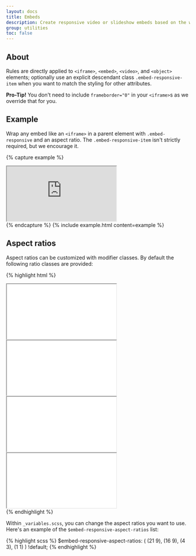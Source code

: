 ```yaml
---
layout: docs
title: Embeds
description: Create responsive video or slideshow embeds based on the width of the parent by creating an intrinsic ratio that scales on any device.
group: utilities
toc: false
---
```


## About

Rules are directly applied to `<iframe>`, `<embed>`, `<video>`, and `<object>` elements; optionally use an explicit descendant class `.embed-responsive-item` when you want to match the styling for other attributes.

**Pro-Tip!** You don't need to include `frameborder="0"` in your `<iframe>`s as we override that for you.

## Example

Wrap any embed like an `<iframe>` in a parent element with `.embed-responsive` and an aspect ratio. The `.embed-responsive-item` isn't strictly required, but we encourage it.

{% capture example %}
<div class="embed-responsive embed-responsive-16by9">
  <iframe class="embed-responsive-item" src="https://www.youtube.com/embed/zpOULjyy-n8?rel=0" allowfullscreen></iframe>
</div>
{% endcapture %}
{% include example.html content=example %}

## Aspect ratios

Aspect ratios can be customized with modifier classes. By default the following ratio classes are provided:

{% highlight html %}
<!-- 21:9 aspect ratio -->
<div class="embed-responsive embed-responsive-21by9">
  <iframe class="embed-responsive-item" src="..."></iframe>
</div>

<!-- 16:9 aspect ratio -->
<div class="embed-responsive embed-responsive-16by9">
  <iframe class="embed-responsive-item" src="..."></iframe>
</div>

<!-- 4:3 aspect ratio -->
<div class="embed-responsive embed-responsive-4by3">
  <iframe class="embed-responsive-item" src="..."></iframe>
</div>

<!-- 1:1 aspect ratio -->
<div class="embed-responsive embed-responsive-1by1">
  <iframe class="embed-responsive-item" src="..."></iframe>
</div>
{% endhighlight %}

Within `_variables.scss`, you can change the aspect ratios you want to use. Here's an example of the `$embed-responsive-aspect-ratios` list:

{% highlight scss %}
$embed-responsive-aspect-ratios: (
  (21 9),
  (16 9),
  (4 3),
  (1 1)
) !default;
{% endhighlight %}
